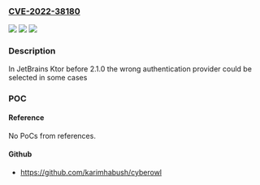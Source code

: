 ### [CVE-2022-38180](https://cve.mitre.org/cgi-bin/cvename.cgi?name=CVE-2022-38180)
![](https://img.shields.io/static/v1?label=Product&message=Ktor&color=blue)
![](https://img.shields.io/static/v1?label=Version&message=n%2Fa&color=blue)
![](https://img.shields.io/static/v1?label=Vulnerability&message=CWE-287%20Improper%20Authentication&color=brighgreen)

### Description

In JetBrains Ktor before 2.1.0 the wrong authentication provider could be selected in some cases

### POC

#### Reference
No PoCs from references.

#### Github
- https://github.com/karimhabush/cyberowl


